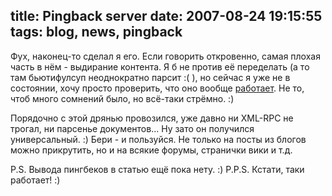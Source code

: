 title: Pingback server
date: 2007-08-24 19:15:55
tags: blog, news, pingback
----


Фух, наконец-то сделал я его. Если говорить откровенно, самая плохая часть в нём - выдирание контента. Я б не против её переделать (а то там бьютифулсуп неоднократно парсит :( ), но сейчас я уже не в состоянии, хочу просто проверить, что оно вообще [работает][1]. Не то, чтоб много сомнений было, но всё-таки стрёмно. :)

Порядочно с этой дрянью провозился, уже давно ни XML-RPC не трогал, ни парсенье документов... Ну зато он получился универсальный. :) Бери - и пользуйся. Не только на посты из блогов можно прикрутить, но и на всякие форумы, странички вики и т.д.

P.S. Вывода пингбеков в статью ещё пока нету. :)
P.P.S. Кстати, таки работает! :)

[1]: http://piranha.org.ua/blog/2007/8/23/pingback-client/
